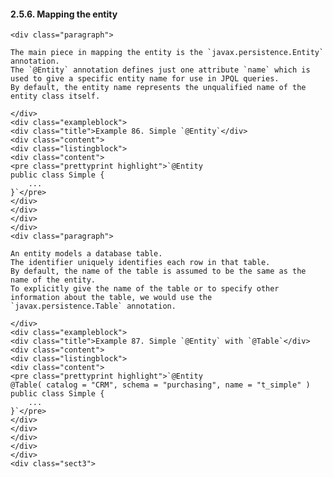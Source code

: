  #### 2.5.6. Mapping the entity

    <div class="paragraph">

    The main piece in mapping the entity is the `javax.persistence.Entity` annotation.
    The `@Entity` annotation defines just one attribute `name` which is used to give a specific entity name for use in JPQL queries.
    By default, the entity name represents the unqualified name of the entity class itself.

    </div>
    <div class="exampleblock">
    <div class="title">Example 86. Simple `@Entity`</div>
    <div class="content">
    <div class="listingblock">
    <div class="content">
    <pre class="prettyprint highlight">`@Entity
    public class Simple {
        ...
    }`</pre>
    </div>
    </div>
    </div>
    </div>
    <div class="paragraph">

    An entity models a database table.
    The identifier uniquely identifies each row in that table.
    By default, the name of the table is assumed to be the same as the name of the entity.
    To explicitly give the name of the table or to specify other information about the table, we would use the `javax.persistence.Table` annotation.

    </div>
    <div class="exampleblock">
    <div class="title">Example 87. Simple `@Entity` with `@Table`</div>
    <div class="content">
    <div class="listingblock">
    <div class="content">
    <pre class="prettyprint highlight">`@Entity
    @Table( catalog = "CRM", schema = "purchasing", name = "t_simple" )
    public class Simple {
        ...
    }`</pre>
    </div>
    </div>
    </div>
    </div>
    </div>
    <div class="sect3">